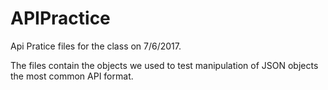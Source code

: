 # APIPractice
Api Pratice files for the class on 7/6/2017.

The files contain the objects we used to test manipulation of JSON objects the most common API format.
